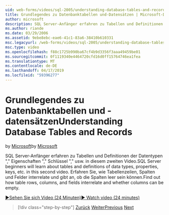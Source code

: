 ```yaml
---
uid: web-forms/videos/sql-2005/understanding-database-tables-and-records
title: Grundlegendes zu Datenbanktabellen und-Datensätzen | Microsoft-Dokumentation
author: microsoft
description: SQL Server-Anfänger erfahren zu Tabellen und Definitionen der Datentypen "," Eigenschaften "," Schlüssel "," usw. in diesem zweiten Video. Erfahren Sie, wie Tabellenzeilen, Spalten ein...
ms.author: riande
ms.date: 03/29/2006
ms.assetid: 9ebe8ebc-eae6-41c1-83a6-38410b610331
msc.legacyurl: /web-forms/videos/sql-2005/understanding-database-tables-and-records
msc.type: video
ms.openlocfilehash: f88c1725b990ba67cf4b9d3356f3aaa49459be01
ms.sourcegitcommit: 0f1119340e4464720cfd16d0ff15764746ea1fea
ms.translationtype: MT
ms.contentlocale: de-DE
ms.lasthandoff: 04/17/2019
ms.locfileid: "59396277"
---
```

# <a name="understanding-database-tables-and-records"></a><span data-ttu-id="edb8c-104">Grundlegendes zu Datenbanktabellen und -datensätzen</span><span class="sxs-lookup"><span data-stu-id="edb8c-104">Understanding Database Tables and Records</span></span>

<span data-ttu-id="edb8c-105">by [Microsoft](https://github.com/microsoft)</span><span class="sxs-lookup"><span data-stu-id="edb8c-105">by [Microsoft](https://github.com/microsoft)</span></span>

<span data-ttu-id="edb8c-106">SQL Server-Anfänger erfahren zu Tabellen und Definitionen der Datentypen "," Eigenschaften "," Schlüssel "," usw. in diesem zweiten Video.</span><span class="sxs-lookup"><span data-stu-id="edb8c-106">SQL Server beginners will learn about tables and definitions of data types, properties, keys, etc. in this second video.</span></span> <span data-ttu-id="edb8c-107">Erfahren Sie, wie Tabellenzeilen, Spalten und Felder interrelate und gibt an, ob die Spalten leer sein können.</span><span class="sxs-lookup"><span data-stu-id="edb8c-107">Find out how table rows, columns, and fields interrelate and whether columns can be empty.</span></span>

[<span data-ttu-id="edb8c-108">&#9654;Sehen Sie sich Video (24 Minuten)</span><span class="sxs-lookup"><span data-stu-id="edb8c-108">&#9654; Watch video (24 minutes)</span></span>](https://channel9.msdn.com/Blogs/ASP-NET-Site-Videos/understanding-database-tables-and-records)

> [!div class="step-by-step"]
> <span data-ttu-id="edb8c-109">[Zurück](what-is-a-database.md)
> [Weiter](more-about-column-data-types-and-other-properties.md)</span><span class="sxs-lookup"><span data-stu-id="edb8c-109">[Previous](what-is-a-database.md)
[Next](more-about-column-data-types-and-other-properties.md)</span></span>
